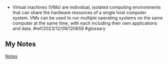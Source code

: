 - Virtual machines (VMs) are individual, isolated computing environments that can share the hardware resources of a single host computer system. VMs can be used to run multiple operating systems on the same computer at the same time, with each including their own applications and data. #ref/2023/12/09/120659 #glossary
## My Notes
[Notes](mynotes/virtual-machine-notes.md)
